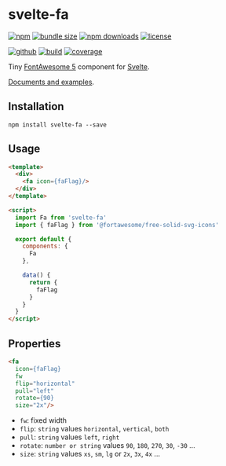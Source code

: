# svelte-fa

[![npm][badge-version]][npm]
[![bundle size][badge-size]][bundlephobia]
[![npm downloads][badge-downloads]][npm]
[![license][badge-license]][license]


[![github][badge-issues]][github]
[![build][badge-build]][travis]
[![coverage][badge-coverage]][codecov]

Tiny [FontAwesome 5][fontawesome] component for [Svelte][svelte].

[Documents and examples][doc].

## Installation

```shell
npm install svelte-fa --save
```

## Usage

```html
<template>
  <div>
    <fa icon={faFlag}/>
  </div>
</template>

<script>
  import Fa from 'svelte-fa'
  import { faFlag } from '@fortawesome/free-solid-svg-icons'

  export default {
    components: {
      Fa
    },

    data() {
      return {
        faFlag
      }
    }
  }
</script>
```

## Properties

```html
<fa
  icon={faFlag}
  fw
  flip="horizontal"
  pull="left"
  rotate={90}
  size="2x"/>
```

* `fw`: fixed width
* `flip`: `string` values `horizontal`, `vertical`, `both`
* `pull`: `string` values `left`, `right`
* `rotate`: `number or string` values `90`, `180`, `270`, `30`, `-30` ...
* `size`: `string` values `xs`, `sm`, `lg` or `2x`, `3x`, `4x` ...

[fontawesome]: https://fontawesome.com/
[svelte]: https://svelte.dev/

[doc]: https://cweili.github.io/svelte-fa/

[badge-version]: https://img.shields.io/npm/v/svelte-fa.svg
[badge-downloads]: https://img.shields.io/npm/dt/svelte-fa.svg
[npm]: https://www.npmjs.com/package/svelte-fa

[badge-size]: https://img.shields.io/bundlephobia/minzip/svelte-fa.svg
[bundlephobia]: https://bundlephobia.com/result?p=svelte-fa

[badge-license]: https://img.shields.io/npm/l/svelte-fa.svg
[license]: https://github.com/Cweili/svelte-fa/blob/master/LICENSE

[badge-issues]: https://img.shields.io/github/issues/Cweili/svelte-fa.svg
[github]: https://github.com/Cweili/svelte-fa

[badge-build]: https://img.shields.io/travis/Cweili/svelte-fa/master.svg
[travis]: https://travis-ci.org/Cweili/svelte-fa

[badge-coverage]: https://img.shields.io/codecov/c/github/Cweili/svelte-fa.svg
[codecov]: https://codecov.io/gh/Cweili/svelte-fa
